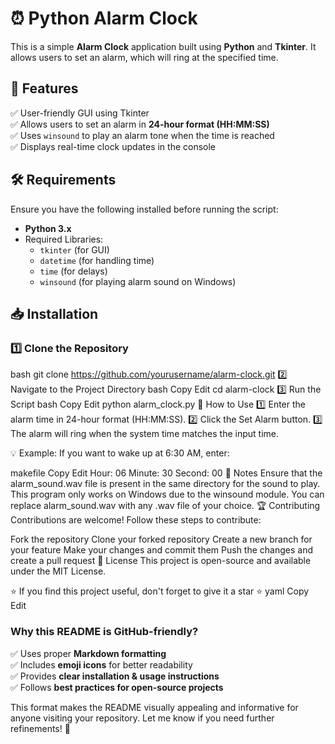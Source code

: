 # ⏰ Python Alarm Clock

This is a simple **Alarm Clock** application built using **Python** and **Tkinter**. It allows users to set an alarm, which will ring at the specified time.

## 🚀 Features
✅ User-friendly GUI using Tkinter  
✅ Allows users to set an alarm in **24-hour format (HH:MM:SS)**  
✅ Uses `winsound` to play an alarm tone when the time is reached  
✅ Displays real-time clock updates in the console  

## 🛠️ Requirements
Ensure you have the following installed before running the script:

- **Python 3.x**
- Required Libraries:
  - `tkinter` (for GUI)
  - `datetime` (for handling time)
  - `time` (for delays)
  - `winsound` (for playing alarm sound on Windows)


## 📥 Installation

### 1️⃣ Clone the Repository
bash
git clone https://github.com/yourusername/alarm-clock.git
2️⃣ Navigate to the Project Directory
bash
Copy
Edit
cd alarm-clock
3️⃣ Run the Script
bash
Copy
Edit
python alarm_clock.py
🎯 How to Use
1️⃣ Enter the alarm time in 24-hour format (HH:MM:SS).
2️⃣ Click the Set Alarm button.
3️⃣ The alarm will ring when the system time matches the input time.

💡 Example:
If you want to wake up at 6:30 AM, enter:

makefile
Copy
Edit
Hour: 06
Minute: 30
Second: 00
📌 Notes
Ensure that the alarm_sound.wav file is present in the same directory for the sound to play.
This program only works on Windows due to the winsound module.
You can replace alarm_sound.wav with any .wav file of your choice.
🏆 Contributing
Contributions are welcome! Follow these steps to contribute:

Fork the repository
Clone your forked repository
Create a new branch for your feature
Make your changes and commit them
Push the changes and create a pull request
📄 License
This project is open-source and available under the MIT License.

⭐ If you find this project useful, don't forget to give it a star ⭐
yaml
Copy
Edit


### **Why this README is GitHub-friendly?**
✅ Uses proper **Markdown formatting**  
✅ Includes **emoji icons** for better readability  
✅ Provides **clear installation & usage instructions**  
✅ Follows **best practices for open-source projects**  

This format makes the README visually appealing and informative for anyone visiting your repository. Let me know if you need further refinements! 🚀
